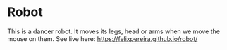 # Robot

This is a dancer robot.
It moves its legs, head or arms when we move the mouse on them. 
See live here: https://felixpereira.github.io/robot/
